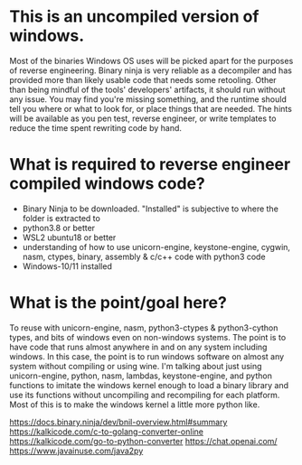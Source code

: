 # This is an uncompiled version of windows.

Most of the binaries Windows OS uses will be picked apart for the purposes of reverse engineering. Binary ninja is very
 reliable as a decompiler and has provided more than likely usable code that needs some retooling. Other than being mindful
  of the tools' developers' artifacts, it should run without any issue. You may find you're missing something, and the
 runtime should tell you where or what to look for, or place things that are needed. The hints will be available as you
  pen test, reverse engineer, or write templates to reduce the time spent rewriting code by hand.

# What is required to reverse engineer compiled windows code?

* Binary Ninja to be downloaded. "Installed" is subjective to where the folder is extracted to
* python3.8 or better
* WSL2 ubuntu18 or better
* understanding of how to use unicorn-engine, keystone-engine, cygwin, nasm, ctypes, binary, assembly & c/c++ code with python3 code
* Windows-10/11 installed

# What is the point/goal here?

To reuse with unicorn-engine, nasm, python3-ctypes & python3-cython types, and bits of windows even on non-windows systems.
 The point is to have code that runs almost anywhere in and on any system including windows.
In this case, the point is to run windows software on almost any system without compiling or using wine. I'm talking about
 just using unicorn-engine, python, nasm, lambdas, keystone-engine, and python functions to imitate the windows kernel
  enough to load a binary library and use its functions without uncompiling and recompiling for each platform. Most of this
 is to make the windows kernel a little more python like. 

https://docs.binary.ninja/dev/bnil-overview.html#summary
https://kalkicode.com/c-to-golang-converter-online
https://kalkicode.com/go-to-python-converter
https://chat.openai.com/
https://www.javainuse.com/java2py
